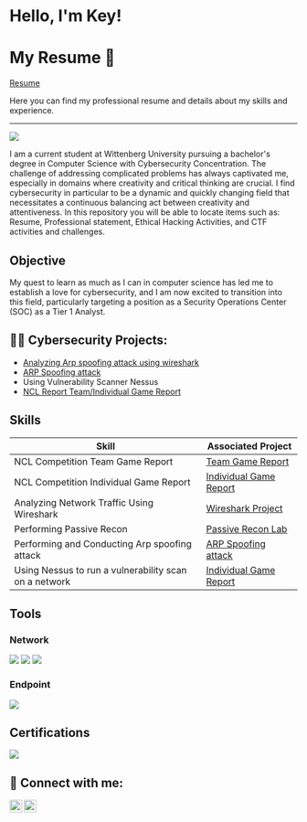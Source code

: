 # Hello, I'm Key!

# My Resume 📄
<a href="https://github.com/Key-The-Visionary/Resume/blob/main/README.md">Resume</a>

Here you can find my professional resume and details about my skills and experience.

-------------------------------------------------------------------------------------------

<a href=https://www.linkedin.com/in/key-upchurch-613615338/><img src="https://img.shields.io/badge/-LinkedIn-0072b1?&style=for-the-badge&logo=linkedin&logoColor=white" /></a>



I am a current student at Wittenberg University pursuing a bachelor's degree in Computer Science with Cybersecurity Concentration. The challenge of addressing complicated problems has always captivated me, especially in domains where creativity and critical thinking are crucial. I find cybersecurity in particular to be a dynamic and quickly changing field that necessitates a continuous balancing act between creativity and attentiveness. In this repository you will be able to locate items such as: Resume, Professional statement, Ethical Hacking Activities, and CTF activities and challenges. 

## Objective


My quest to learn as much as I can in computer science has led me to establish a love for cybersecurity, and I am now excited to transition into this field, particularly targeting a position as a Security Operations Center (SOC) as a Tier 1 Analyst.



<h2>👨‍💻 Cybersecurity Projects:</h2>

<ul>
    <li><a href="https://github.com/Key-The-Visionary/Arp-Spoofing-/blob/main/README.md">Analyzing Arp spoofing attack using wireshark</a></li>
    <li><a href="https://github.com/Key-The-Visionary/Arp-Spoofing-/blob/main/README.md">ARP Spoofing attack</a></li>
    <li> Using Vulnerability Scanner Nessus</li>
    <li> <a href="https://github.com/Key-The-Visionary/NCL-Report">NCL Report Team/Individual Game Report</a> </li>
    
</ul>

## Skills

| Skill                                         | Associated Project         |
|-----------------------------------------------|----------------------------|
| NCL Competition Team Game Report         | <a href="https://cyberskyline.com/report/GQR3DAABC3P3">Team Game Report</a>|
| NCL Competition Individual Game Report  | <a href="https://cyberskyline.com/report/1UAQC2ARFBY6">Individual Game Report</a>|
| Analyzing Network Traffic Using Wireshark         | <a href="https://github.com/Key-The-Visionary/Wireshark-project">Wireshark Project</a>|
| Performing Passive Recon      | <a href="https://cyberskyline.com/report/1UAQC2ARFBY6">Passive Recon Lab</a>|
| Performing and Conducting Arp spoofing attack                  | <a href="https://github.com/Key-The-Visionary/Arp-Spoofing-/blob/main/README.md">ARP Spoofing attack</a>|
| Using Nessus to run a vulnerability scan on a network | <a href="https://cyberskyline.com/report/1UAQC2ARFBY6">Individual Game Report</a>|

## Tools


### Network
<div>
    <img src="https://img.shields.io/badge/-Wireshark-1679A7?&style=for-the-badge&logo=Wireshark&logoColor=white" />
    <img src="https://img.shields.io/badge/-Nmap-00A9E0?&style=for-the-badge&logo=Nmap&logoColor=white" />
    <img src="https://img.shields.io/badge/-Nessus-1A9F77?&style=for-the-badge&logo=Tenable&logoColor=white" />
</div>

### Endpoint
<div>
    <img src="https://img.shields.io/badge/-Microsoft_Defender_for_Endpoint-00A4EF?&style=for-the-badge&logo=Microsoft&logoColor=white" />
</div>

## Certifications
<div>
<img src="https://img.shields.io/badge/-Security%2B-FF0000?&style=for-the-badge&logo=CompTIA&logoColor=white" />


<h2> 🤳 Connect with me:</h2>

[<img align="left" alt="KeyUpchurch | YouTube" width="22px" src="https://cdn.jsdelivr.net/npm/simple-icons@v3/icons/youtube.svg" />][youtube]
[<img align="left" alt="KeyUpchurch | LinkedIn" width="22px" src="https://cdn.jsdelivr.net/npm/simple-icons@v3/icons/linkedin.svg" />][linkedin]

[youtube]: https://www.youtube.com/@KeyUpchurch
[linkedin]:https://www.linkedin.com/in/key-upchurch-613615338/



